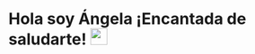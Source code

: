 <h1>
  Hola soy Ángela ¡Encantada de saludarte!
  <img decoding="async" src="https://media.giphy.com/media/hvRJCLFzcasrR4ia7z/giphy.gif" width="30px"/>
</h1>
